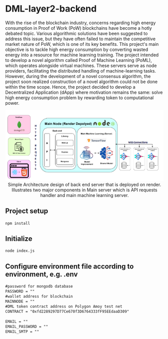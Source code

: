 # DML-layer2-backend

With the rise of the blockchain industry, concerns regarding high energy consumption in Proof of Work (PoW) blockchains have become a hotly debated topic. Various algorithmic solutions have been suggested to address this issue, but they have often failed to maintain the competitive market nature of PoW, which is one of its key benefits. This project's main objective is to tackle high energy consumption by converting wasted energy into a resource for machine learning training. The project intended to develop a novel algorithm called Proof of Machine Learning (PoML), which operates alongside virtual machines. These servers serve as node providers, facilitating the distributed handling of machine-learning tasks. However, during the development of a novel consensus algorithm, the project soon realized construction of a novel algorithm could not be done within the time scope.  Hence, the project decided to develop a Decentralized Application (dApp) where motivation remains the same: solve high energy consumption problem by rewarding token to computational power.

<div align="center">
	<img src="./Picture1.png">
	Simple Architecture design of back end server that is deployed on render. Illustrates two major components in Main server which is API requests handler and main machine learning server.
</div>



## Project setup
```
npm install
```
## Initialize
```
node index.js
```
## Configure environment file according to environment, e.g. .env 
```
#password for mongodb database
PASSWORD = ""
#wallet address for blockchain
MAINNODE = ""
#DML token contract address on Polygon Amoy test net
CONTRACT = "0xfd2289297D77Ce670f3D6764333fF95EEdaaD309"

EMAIL = ""
EMAIL_PASSWORD = ""
EMAIL_SMTP = ""
```

